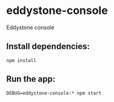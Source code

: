 # eddystone-console
Eddystone console


## Install dependencies:
<code>npm install</code>

## Run the app:
<code>DEBUG=eddystone-console:* npm start</code>
